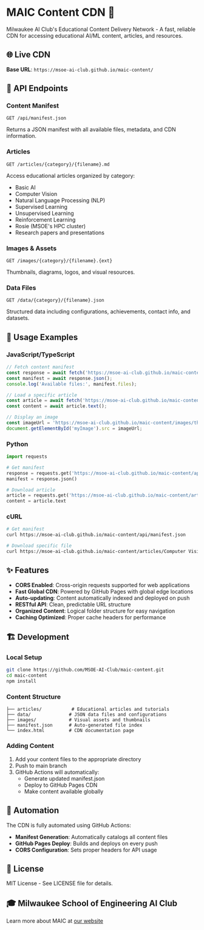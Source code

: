 # MAIC Content CDN 🧠

Milwaukee AI Club's Educational Content Delivery Network - A fast, reliable CDN for accessing educational AI/ML content, articles, and resources.

## 🌐 Live CDN

**Base URL**: `https://msoe-ai-club.github.io/maic-content/`

## 📡 API Endpoints

### Content Manifest
```
GET /api/manifest.json
```
Returns a JSON manifest with all available files, metadata, and CDN information.

### Articles
```
GET /articles/{category}/{filename}.md
```
Access educational articles organized by category:
- Basic AI
- Computer Vision
- Natural Language Processing (NLP)
- Supervised Learning
- Unsupervised Learning
- Reinforcement Learning
- Rosie (MSOE's HPC cluster)
- Research papers and presentations

### Images & Assets
```
GET /images/{category}/{filename}.{ext}
```
Thumbnails, diagrams, logos, and visual resources.

### Data Files
```
GET /data/{category}/{filename}.json
```
Structured data including configurations, achievements, contact info, and datasets.

## 🚀 Usage Examples

### JavaScript/TypeScript
```javascript
// Fetch content manifest
const response = await fetch('https://msoe-ai-club.github.io/maic-content/api/manifest.json');
const manifest = await response.json();
console.log('Available files:', manifest.files);

// Load a specific article
const article = await fetch('https://msoe-ai-club.github.io/maic-content/articles/Basic AI/001_What_is_the_Learning_Tree.md');
const content = await article.text();

// Display an image
const imageUrl = 'https://msoe-ai-club.github.io/maic-content/images/thumbnails/ai_basics.png';
document.getElementById('myImage').src = imageUrl;
```

### Python
```python
import requests

# Get manifest
response = requests.get('https://msoe-ai-club.github.io/maic-content/api/manifest.json')
manifest = response.json()

# Download article
article = requests.get('https://msoe-ai-club.github.io/maic-content/articles/Basic AI/003_What_is_AI.md')
content = article.text
```

### cURL
```bash
# Get manifest
curl https://msoe-ai-club.github.io/maic-content/api/manifest.json

# Download specific file
curl https://msoe-ai-club.github.io/maic-content/articles/Computer Vision/001_comp-vis.md
```

## ✨ Features

- **CORS Enabled**: Cross-origin requests supported for web applications
- **Fast Global CDN**: Powered by GitHub Pages with global edge locations
- **Auto-updating**: Content automatically indexed and deployed on push
- **RESTful API**: Clean, predictable URL structure
- **Organized Content**: Logical folder structure for easy navigation
- **Caching Optimized**: Proper cache headers for performance

## 🏗️ Development

### Local Setup
```bash
git clone https://github.com/MSOE-AI-Club/maic-content.git
cd maic-content
npm install
```

### Content Structure
```
├── articles/           # Educational articles and tutorials
├── data/              # JSON data files and configurations  
├── images/            # Visual assets and thumbnails
├── manifest.json      # Auto-generated file index
└── index.html         # CDN documentation page
```

### Adding Content
1. Add your content files to the appropriate directory
2. Push to main branch
3. GitHub Actions will automatically:
   - Generate updated manifest.json
   - Deploy to GitHub Pages CDN
   - Make content available globally

## 🤖 Automation

The CDN is fully automated using GitHub Actions:
- **Manifest Generation**: Automatically catalogs all content files
- **GitHub Pages Deploy**: Builds and deploys on every push
- **CORS Configuration**: Sets proper headers for API usage

## 📝 License

MIT License - See LICENSE file for details.

## 🎓 Milwaukee School of Engineering AI Club

Learn more about MAIC at [our website](https://msoe-ai-club.github.io/maic-website/)